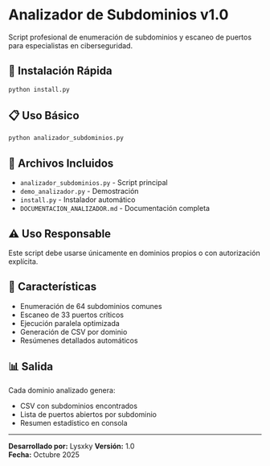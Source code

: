 # Analizador de Subdominios v1.0

Script profesional de enumeración de subdominios y escaneo de puertos para especialistas en ciberseguridad.

## 🚀 Instalación Rápida
```bash
python install.py
```

## 📋 Uso Básico
```bash
python analizador_subdominios.py
```

## 📁 Archivos Incluidos
- `analizador_subdominios.py` - Script principal
- `demo_analizador.py` - Demostración  
- `install.py` - Instalador automático
- `DOCUMENTACION_ANALIZADOR.md` - Documentación completa

## ⚠️ Uso Responsable
Este script debe usarse únicamente en dominios propios o con autorización explícita.

## 🔧 Características
- Enumeración de 64 subdominios comunes
- Escaneo de 33 puertos críticos
- Ejecución paralela optimizada
- Generación de CSV por dominio
- Resúmenes detallados automáticos

## 📊 Salida
Cada dominio analizado genera:
- CSV con subdominios encontrados
- Lista de puertos abiertos por subdominio
- Resumen estadístico en consola

---
**Desarrollado por:** Lysxky
**Versión:** 1.0  
**Fecha:** Octubre 2025

